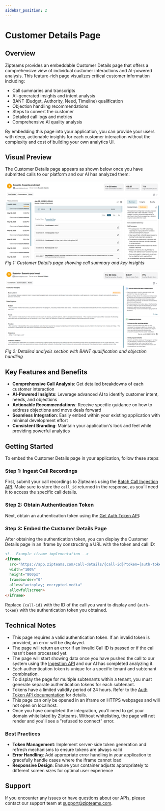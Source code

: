 ```yaml
---
sidebar_position: 2
---
```


# Customer Details Page

## Overview

Zipteams provides an embeddable Customer Details page that offers a comprehensive view of individual customer interactions and AI-powered analysis. This feature-rich page visualizes critical customer information including:

- Call summaries and transcripts
- AI-generated insights and intent analysis
- BANT (Budget, Authority, Need, Timeline) qualification
- Objection handling recommendations
- Steps to convert the customer
- Detailed call logs and metrics
- Comprehensive AI quality analysis

By embedding this page into your application, you can provide your users with deep, actionable insights for each customer interaction without the complexity and cost of building your own analytics UI.

## Visual Preview

The Customer Details page appears as shown below once you have submitted calls to our platform and our AI has analyzed them:

![Customer Details Overview](img_1.png)
*Fig 1: Customer Details page showing call summary and key insights*

![Customer Details Analysis](img_2.png)
*Fig 2: Detailed analysis section with BANT qualification and objection handling*

## Key Features and Benefits

- **Comprehensive Call Analysis**: Get detailed breakdowns of each customer interaction
- **AI-Powered Insights**: Leverage advanced AI to identify customer intent, needs, and objections
- **Actionable Recommendations**: Receive specific guidance on how to address objections and move deals forward
- **Seamless Integration**: Easily embed within your existing application with minimal development effort
- **Consistent Branding**: Maintain your application's look and feel while providing powerful analytics

## Getting Started

To embed the Customer Details page in your application, follow these steps:

### Step 1: Ingest Call Recordings

First, submit your call recordings to Zipteams using the [Batch Call Ingestion API](./../partner-api/batch-call-ingestion.md). Make sure to store the `call_id` returned in the response, as you'll need it to access the specific call details.

### Step 2: Obtain Authentication Token

Next, obtain an authentication token using the [Get Auth Token API](./auth-token.md):

### Step 3: Embed the Customer Details Page

After obtaining the authentication token, you can display the Customer Details page in an iframe by constructing a URL with the token and call ID:

```html
<!-- Example iframe implementation -->
<iframe
  src="https://app.zipteams.com/call-details/{call-id}?token={auth-token}"
  width="100%"
  height="800px"
  frameborder="0"
  allow="autoplay; encrypted-media"
  allowfullscreen>
</iframe>
```

Replace `{call-id}` with the ID of the call you want to display and `{auth-token}` with the authentication token you obtained.

## Technical Notes

- This page requires a valid authentication token. If an invalid token is provided, an error will be displayed.
- The page will return an error if an invalid Call ID is passed or if the call hasn't been processed yet.
- The page will start showing data once you have pushed the call to our system using the [Ingestion API](./../partner-api/batch-call-ingestion.md) and our AI has completed analyzing it.
- Each authentication token is unique for a specific tenant and subtenant combination.
- To display the page for multiple subtenants within a tenant, you must generate separate authentication tokens for each subtenant.
- Tokens have a limited validity period of 24 hours. Refer to the [Auth Token API documentation](./auth-token.md#technical-notes) for details.
- This page can only be opened in an iframe on HTTPS webpages and will not open on localhost.
- Once you have completed the integration, you'll need to get your domain whitelisted by Zipteams. Without whitelisting, the page will not render and you'll see a "refused to connect" error.

### Best Practices

- **Token Management**: Implement server-side token generation and refresh mechanisms to ensure tokens are always valid
- **Error Handling**: Add appropriate error handling in your application to gracefully handle cases where the iframe cannot load
- **Responsive Design**: Ensure your container adjusts appropriately to different screen sizes for optimal user experience

## Support

If you encounter any issues or have questions about our APIs, please contact our support team at [support@zipteams.com](mailto:support@zipteams.com).